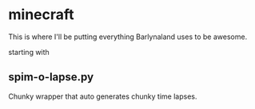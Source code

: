 # minecraft

This is where I'll be putting everything Barlynaland uses to be awesome.

starting with 

## spim-o-lapse.py

Chunky wrapper that auto generates chunky time lapses.
